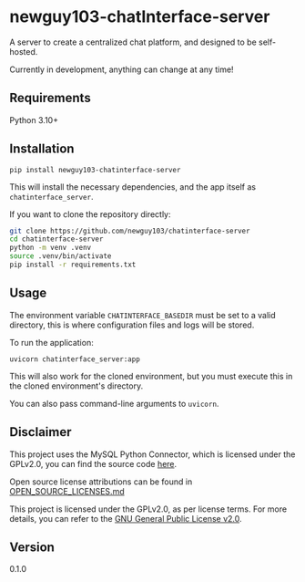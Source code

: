 # newguy103-chatInterface-server

A server to create a centralized chat platform, and designed to be self-hosted.

Currently in development, anything can change at any time!

## Requirements

Python 3.10+

## Installation

`pip install newguy103-chatinterface-server`

This will install the necessary dependencies, and the app itself as `chatinterface_server`.

If you want to clone the repository directly:

```bash
git clone https://github.com/newguy103/chatinterface-server
cd chatinterface-server
python -m venv .venv
source .venv/bin/activate
pip install -r requirements.txt
```

## Usage

The environment variable `CHATINTERFACE_BASEDIR` must be set to a valid directory, this is
where configuration files and logs will be stored.

To run the application:

`uvicorn chatinterface_server:app`

This will also work for the cloned environment, but you must execute this
in the cloned environment's directory.

You can also pass command-line arguments to `uvicorn`.

## Disclaimer

This project uses the MySQL Python Connector, which is licensed under the GPLv2.0, you can
find the source code [here](https://github.com/mysql/mysql-connector-python).

Open source license attributions can be found in [OPEN_SOURCE_LICENSES.md](OPEN_SOURCE_LICENSES.md)

This project is licensed under the GPLv2.0, as per license terms.
For more details, you can refer to the [GNU General Public License v2.0](https://www.gnu.org/licenses/old-licenses/gpl-2.0.html).

## Version

0.1.0
